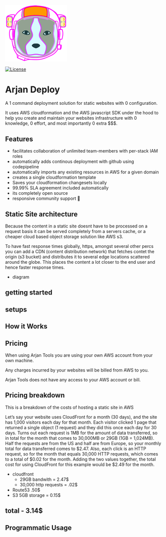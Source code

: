 <img src="https://github.com/arjan-tools/site/blob/master/img/arjan_deploy_logo.svg" alt="Arjan Localize" width="200" style="max-width:100%;">

[![License](http://img.shields.io/:license-mit-blue.svg?style=flat-square)](http://gkpty.mit-license.org)

# Arjan Deploy

A 1 command deployment solution for static websites with 0 configuration. 

It uses AWS cloudformation and the AWS javascript SDK under the hood to help you create and maintain your websites infrastructure with 0 knowledge, 0 effort, and most importantly 0 extra $$$.

## Features
- facilitates collaboration of unlimited team-members with per-stack IAM roles
- automatically adds continous deployment with github using codepipeline
- automatically imports any existing resources in AWS for a given domain
- creates a single cloudformation template
- Saves your cloudformation changesets locally
- 99.99% SLA agreement included automatically
- its completely open source
- responsive community support 🙂

## Static Site architecture
Because the content in a static site doesnt have to be processed on a request basis it can be served completely from a servers cache, or a cheaper cloud based object storage solution like AWS s3. 

To have fast response times globally, https, amongst several other percs you can add a CDN (content distribution network) that fetches contet the origin (s3 bucket) and distributes it to several edge locations scattered around the globe. This places the content a lot closer to the end user and hence faster response times.
- diagram

## getting started
## setups
## How it Works

## Pricing
When using Arjan Tools you are using your own AWS account from your own machine.

Any charges incurred by your websites will be billed from AWS to you. 

Arjan Tools does not have any access to your AWS account or bill.

## Pricing breakdown
This is a breakdown of the costs of hosting a static site in AWS

Let’s say your website uses CloudFront for a month (30 days), and the site has 1,000 visitors each day for that month. Each visitor clicked 1 page that returned a single object (1 request) and they did this once each day for 30 days. Turns out each request is 1MB for the amount of data transferred, so in total for the month that comes to 30,000MB or 29GB (1GB = 1,024MB). Half the requests are from the US and half are from Europe, so your monthly total for data transferred comes to $2.47. Also, each click is an HTTP request, so for the month that equals 30,000 HTTP requests, which comes to a total of $0.02 for the month. Adding the two values together, the total cost for using CloudFront for this example would be $2.49 for the month.

- cloudfront
  - 29GB bandwith = 2.47$
  - 30,000 http requests = .02$
- Route53 .50$
- S3 5GB storage = 0.15$
## total - 3.14$

## Programmatic Usage
